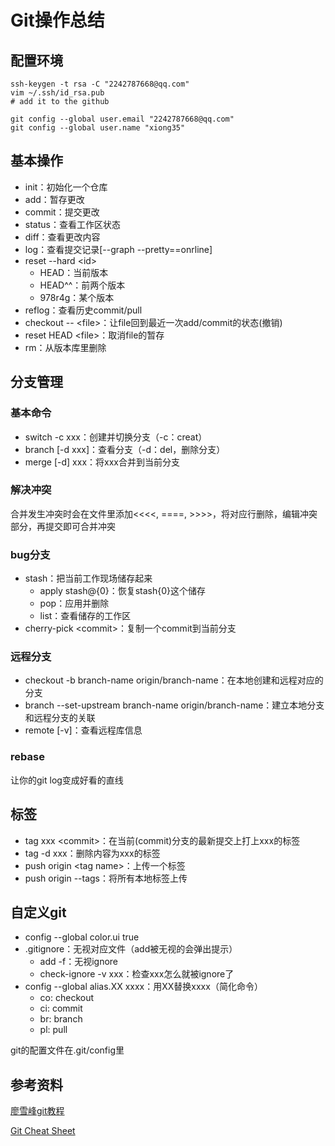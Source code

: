 
# Git操作总结

## 配置环境

    ssh-keygen -t rsa -C "2242787668@qq.com"
    vim ~/.ssh/id_rsa.pub
    # add it to the github

    git config --global user.email "2242787668@qq.com"
    git config --global user.name "xiong35"

## 基本操作

- init：初始化一个仓库
- add：暂存更改
- commit：提交更改
- status：查看工作区状态
- diff：查看更改内容
- log：查看提交记录[--graph --pretty==onrline]
- reset --hard \<id\>
  - HEAD：当前版本
  - HEAD^^：前两个版本
  - 978r4g：某个版本
- reflog：查看历史commit/pull
- checkout -- \<file\>：让file回到最近一次add/commit的状态(撤销)
- reset HEAD \<file\>：取消file的暂存
- rm：从版本库里删除

## 分支管理

### 基本命令

- switch -c xxx：创建并切换分支（-c：creat）
- branch [-d xxx]：查看分支（-d：del，删除分支）
- merge [-d] xxx：将xxx合并到当前分支

### 解决冲突

合并发生冲突时会在文件里添加<<<<, ====, >>>>，将对应行删除，编辑冲突部分，再提交即可合并冲突

### bug分支

- stash：把当前工作现场储存起来
  - apply stash@{0}：恢复stash{0}这个储存
  - pop：应用并删除
  - list：查看储存的工作区
- cherry-pick \<commit\>：复制一个commit到当前分支

### 远程分支

- checkout -b branch-name origin/branch-name：在本地创建和远程对应的分支
- branch --set-upstream branch-name origin/branch-name：建立本地分支和远程分支的关联
- remote [-v]：查看远程库信息

### rebase

让你的git log变成好看的直线

## 标签

- tag xxx \<commit\>：在当前(commit)分支的最新提交上打上xxx的标签
- tag -d xxx：删除内容为xxx的标签
- push origin \<tag name\>：上传一个标签
- push origin --tags：将所有本地标签上传

## 自定义git

- config --global color.ui true
- .gitignore：无视对应文件（add被无视的会弹出提示）
  - add -f：无视ignore
  - check-ignore -v xxx：检查xxx怎么就被ignore了
- config --global alias.XX xxxx：用XX替换xxxx（简化命令）
  - co: checkout
  - ci: commit
  - br: branch
  - pl: pull

git的配置文件在.git/config里

## 参考资料

[廖雪峰git教程](https://www.liaoxuefeng.com/wiki/896043488029600)  

[Git Cheat Sheet](https://gitee.com/liaoxuefeng/learn-java/raw/master/teach/git-cheatsheet.pdf)
